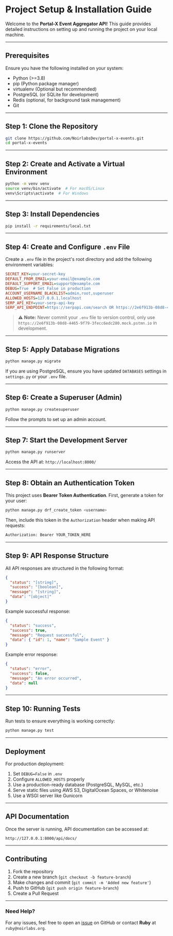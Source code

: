 # Project Setup & Installation Guide

Welcome to the **Portal-X Event Aggregator API**! This guide provides detailed instructions on setting up and running the project on your local machine.

---

## Prerequisites

Ensure you have the following installed on your system:

- Python (>=3.8)
- pip (Python package manager)
- virtualenv (Optional but recommended)
- PostgreSQL (or SQLite for development)
- Redis (optional, for background task management)
- Git

---

## Step 1: Clone the Repository

```bash
git clone https://github.com/NoirlabsDev/portal-x-events.git
cd portal-x-events
```

---

## Step 2: Create and Activate a Virtual Environment

```bash
python -m venv venv
source venv/bin/activate  # For macOS/Linux
venv\Scripts\activate  # For Windows
```

---

## Step 3: Install Dependencies

```bash
pip install -r requirements/local.txt
```

---

## Step 4: Create and Configure `.env` File

Create a `.env` file in the project's root directory and add the following environment variables:

```ini
SECRET_KEY=your-secret-key
DEFAULT_FROM_EMAIL=your-email@example.com
DEFAULT_SUPPORT_EMAIL=support@example.com
DEBUG=True  # Set False in production
ACCOUNT_USERNAME_BLACKLIST=admin,root,superuser
ALLOWED_HOSTS=127.0.0.1,localhost
SERP_API_KEY=your-serp-api-key
SERP_API_ENDPOINT=https://serpapi.com/search OR https://2e6f913b-08d8-4465-9f79-3fecc6edc280.mock.pstmn.io
```

> ⚠️ **Note:** Never commit your `.env` file to version control, only use `https://2e6f913b-08d8-4465-9f79-3fecc6edc280.mock.pstmn.io` in development.

---

## Step 5: Apply Database Migrations

```bash
python manage.py migrate
```

If you are using PostgreSQL, ensure you have updated `DATABASES` settings in `settings.py` or your `.env` file.

---

## Step 6: Create a Superuser (Admin)

```bash
python manage.py createsuperuser
```

Follow the prompts to set up an admin account.

---

## Step 7: Start the Development Server

```bash
python manage.py runserver
```

Access the API at: `http://localhost:8000/`

---

## Step 8: Obtain an Authentication Token

This project uses **Bearer Token Authentication**. First, generate a token for your user:

```bash
python manage.py drf_create_token <username>
```

Then, include this token in the `Authorization` header when making API requests:

```bash
Authorization: Bearer YOUR_TOKEN_HERE
```

---

## Step 9: API Response Structure

All API responses are structured in the following format:

```json
{
  "status": "[string]",
  "success": "[boolean]",
  "message": "[string]",
  "data": "[object]"
}
```

Example successful response:

```json
{
  "status": "success",
  "success": true,
  "message": "Request successful",
  "data": { "id": 1, "name": "Sample Event" }
}
```

Example error response:

```json
{
  "status": "error",
  "success": false,
  "message": "An error occurred",
  "data": null
}
```

---

## Step 10: Running Tests

Run tests to ensure everything is working correctly:

```bash
python manage.py test
```

---

## Deployment

For production deployment:

1. Set `DEBUG=False` in `.env`
2. Configure `ALLOWED_HOSTS` properly
3. Use a production-ready database (PostgreSQL, MySQL, etc.)
4. Serve static files using AWS S3, DigitalOcean Spaces, or Whitenoise
5. Use a WSGI server like Gunicorn

---

## API Documentation

Once the server is running, API documentation can be accessed at:

```plaintext
http://127.0.0.1:8000/api/docs/
```

---

## Contributing

1. Fork the repository
2. Create a new branch (`git checkout -b feature-branch`)
3. Make changes and commit (`git commit -m 'Added new feature'`)
4. Push to GitHub (`git push origin feature-branch`)
5. Create a Pull Request

---

### Need Help?

For any issues, feel free to open an [issue](https://github.com/NoirlabsDev/portal-x-events/issues) on GitHub or contact **Ruby** at `ruby@noirlabs.org`.
